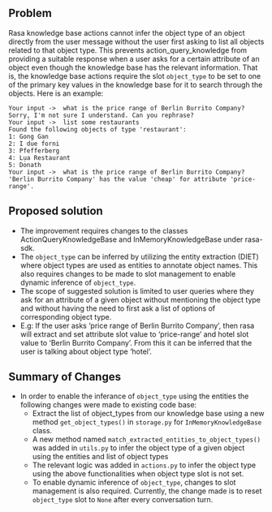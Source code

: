 ## Problem
Rasa knowledge base actions cannot infer the object type of an object directly from the user message without the user first asking to list all objects related to that object type. This prevents action_query_knowledge from providing a suitable response when a user asks for a certain attribute of an object even though the knowledge base has the relevant information. That is, the knowledge base actions require the slot `object_type` to be set to one of the primary key values in the knowledge base for it to search through the objects. Here is an example:
```
Your input ->  what is the price range of Berlin Burrito Company?
Sorry, I'm not sure I understand. Can you rephrase?
Your input ->  list some restaurants
Found the following objects of type 'restaurant':
1: Gong Gan
2: I due forni
3: Pfefferberg
4: Lụa Restaurant
5: Donath
Your input ->  what is the price range of Berlin Burrito Company?
'Berlin Burrito Company' has the value 'cheap' for attribute 'price-range'.
```

## Proposed solution
- The improvement requires changes to the classes ActionQueryKnowledgeBase and InMemoryKnowledgeBase under rasa-sdk. 
- The `object_type` can be inferred by  utilizing the entity extraction (DIET) where object types are used as entities to annotate object names. 
This also requires changes to be made to slot management to enable dynamic inference of `object_type`. 
- The scope of suggested solution is limited to user queries where they ask for an attribute of a given object without mentioning the object type and without having the need to first ask a list of options of corresponding object type. 
- E.g: If the user asks ‘price range of Berlin Burrito Company’, then rasa will extract and set attribute slot value to ‘price-range’ and hotel slot value to ‘Berlin Burrito Company’. From this it can be inferred that the user is talking about object type ‘hotel’. 

## Summary of Changes
- In order to enable the inferance of `object_type` using the entities the following changes were made to existing code base:
    - Extract the list of object_types from our knowledge base using a new method `get_object_types()` in `storage.py` for `InMemoryKnowledgeBase` class. 
    - A new method named `match_extracted_entities_to_object_types()` was added in `utils.py` to infer the object type of a given object using the entities and list of object types
    - The relevant logic was added in `actions.py` to infer the object type using the above functionalities when object type slot is not set. 
    - To enable dynamic inference of `object_type`, changes to slot management is also required. Currently, the change made is to reset `object_type` slot to `None` after every conversation turn.
